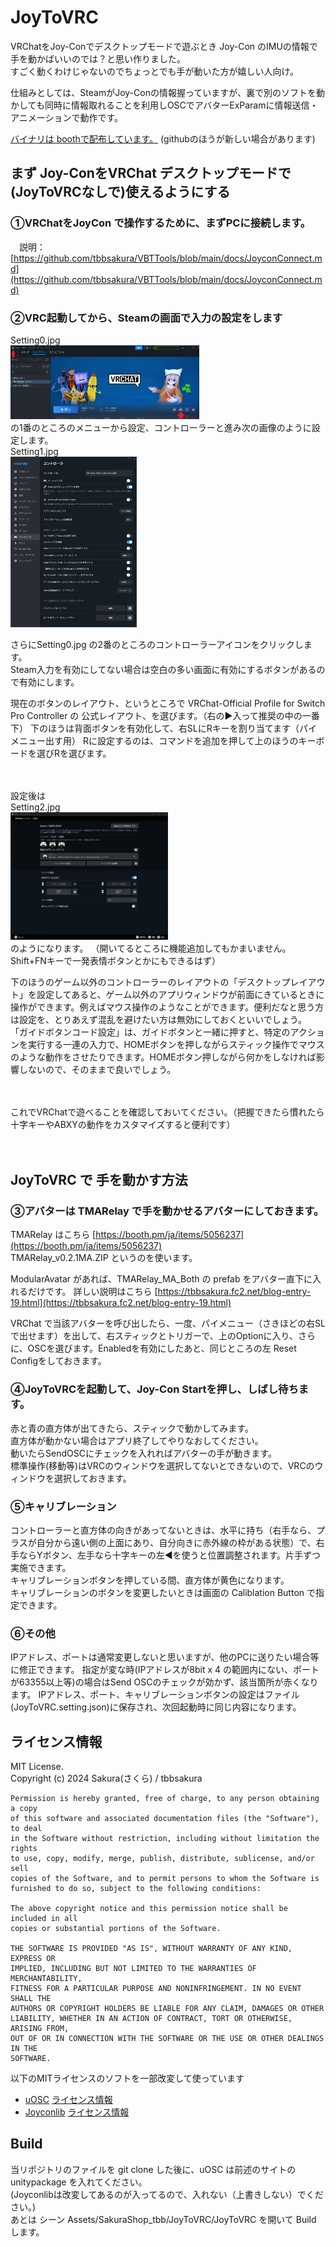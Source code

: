 # JoyToVRC 

VRChatをJoy-Conでデスクトップモードで遊ぶとき Joy-Con のIMUの情報で手を動かばいいのでは？と思い作りました。<br />
すごく動くわけじゃないのでちょっとでも手が動いた方が嬉しい人向け。

仕組みとしては、SteamがJoy-Conの情報握っていますが、裏で別のソフトを動かしても同時に情報取れることを利用しOSCでアバターExParamに情報送信・アニメーションで動作です。

[バイナリは boothで配布しています。](https://booth.pm/ja/items/6080890)
(githubのほうが新しい場合があります)

## まず Joy-ConをVRChat デスクトップモードで(JoyToVRCなしで)使えるようにする
### ①VRChatをJoyCon で操作するために、まずPCに接続します。
　説明：[https://github.com/tbbsakura/VBTTools/blob/main/docs/JoyconConnect.md](https://github.com/tbbsakura/VBTTools/blob/main/docs/JoyconConnect.md)

### ②VRC起動してから、Steamの画面で入力の設定をします<br />
Setting0.jpg<br /><img src="docs/img_readme/Setting0.jpg" width="60%" /> <br />の1番のところのメニューから設定、コントローラーと進み次の画像のように設定します。<br />
Setting1.jpg<br /> <img src="docs/img_readme/Setting1.jpg" width="40%" /> <br />
<p>
さらにSetting0.jpg の2番のところのコントローラーアイコンをクリックします。<br />
Steam入力を有効にしてない場合は空白の多い画面に有効にするボタンがあるので有効にします。
</p>
<p>
現在のボタンのレイアウト、というところで VRChat-Official Profile for Switch Pro Controller の 公式レイアウト、を選びます。（右の▶入って推奨の中の一番下）
下のほうは背面ボタンを有効化して、右SLにRキーを割り当てます（パイメニュー出す用）
Rに設定するのは、コマンドを追加を押して上のほうのキーボードを選びRを選びます。
</p>　
<p>
設定後は<br /> Setting2.jpg<br /> <img src="docs/img_readme/Setting2.jpg" width="50%" /><br /> のようになります。
（開いてるところに機能追加してもかまいません。Shift+FNキーで一発表情ボタンとかにもできるはず）</p>
<p>
下のほうのゲーム以外のコントローラーのレイアウトの「デスクトップレイアウト」を設定してあると、ゲーム以外のアプリウィンドウが前面にきているときに操作ができます。例えばマウス操作のようなことができます。便利だなと思う方は設定を、とりあえず混乱を避けたい方は無効にしておくといいでしょう。<br>
「ガイドボタンコード設定」は、ガイドボタンと一緒に押すと、特定のアクションを実行する一連の入力で、HOMEボタンを押しながらスティック操作でマウスのような動作をさせたりできます。HOMEボタン押しながら何かをしなければ影響しないので、そのままで良いでしょう。
</p>　
<p>
これでVRChatで遊べることを確認しておいてください。（把握できたら慣れたら十字キーやABXYの動作をカスタマイズすると便利です）
</p>　

## JoyToVRC で 手を動かす方法
### ③アバターは TMARelay で手を動かせるアバターにしておきます。
  TMARelay はこちら [https://booth.pm/ja/items/5056237](https://booth.pm/ja/items/5056237) <br />
TMARelay_v0.2.1MA.ZIP というのを使います。

ModularAvatar があれば、TMARelay_MA_Both の prefab をアバター直下に入れるだけです。
詳しい説明はこちら [https://tbbsakura.fc2.net/blog-entry-19.html](https://tbbsakura.fc2.net/blog-entry-19.html) 

VRChat で当該アバターを呼び出したら、一度、パイメニュー（さきほどの右SLで出せます）を出して、右スティックとトリガーで、上のOptionに入り、さらに、OSCを選びます。Enabledを有効にしたあと、同じところの左 Reset Configをしておきます。

### ④JoyToVRCを起動して、Joy-Con Startを押し、しばし待ちます。
赤と青の直方体が出てきたら、スティックで動かしてみます。<br/>
直方体が動かない場合はアプリ終了してやりなおしてください。<br/>
動いたらSendOSCにチェックを入れればアバターの手が動きます。<br/>
標準操作(移動等)はVRCのウィンドウを選択してないとできないので、VRCのウィンドウを選択しておきます。<br/>

### ⑤キャリブレーション
コントローラーと直方体の向きがあってないときは、水平に持ち（右手なら、プラスが自分から遠い側の上面にあり、自分向きに赤外線の枠がある状態）で、右手ならYボタン、左手なら十字キーの左◀を使うと位置調整されます。片手ずつ実施できます。<br/>
キャリブレーションボタンを押している間、直方体が黄色になります。<br/>
キャリブレーションのボタンを変更したいときは画面の Caliblation Button で指定できます。

### ⑥その他
IPアドレス、ポートは通常変更しないと思いますが、他のPCに送りたい場合等に修正できます。
指定が変な時(IPアドレスが8bit x 4 の範囲内にない、ポートが63355以上等)の場合はSend OSCのチェックが効かず、該当箇所が赤くなります。
IPアドレス、ポート、キャリブレーションボタンの設定はファイル(JoyToVRC.setting.json)に保存され、次回起動時に同じ内容になります。

## ライセンス情報
MIT License. <br/>
Copyright (c) 2024 Sakura(さくら) / tbbsakura<br/>

    Permission is hereby granted, free of charge, to any person obtaining a copy
    of this software and associated documentation files (the "Software"), to deal
    in the Software without restriction, including without limitation the rights
    to use, copy, modify, merge, publish, distribute, sublicense, and/or sell
    copies of the Software, and to permit persons to whom the Software is
    furnished to do so, subject to the following conditions:

    The above copyright notice and this permission notice shall be included in all
    copies or substantial portions of the Software.

    THE SOFTWARE IS PROVIDED "AS IS", WITHOUT WARRANTY OF ANY KIND, EXPRESS OR
    IMPLIED, INCLUDING BUT NOT LIMITED TO THE WARRANTIES OF MERCHANTABILITY,
    FITNESS FOR A PARTICULAR PURPOSE AND NONINFRINGEMENT. IN NO EVENT SHALL THE
    AUTHORS OR COPYRIGHT HOLDERS BE LIABLE FOR ANY CLAIM, DAMAGES OR OTHER
    LIABILITY, WHETHER IN AN ACTION OF CONTRACT, TORT OR OTHERWISE, ARISING FROM,
    OUT OF OR IN CONNECTION WITH THE SOFTWARE OR THE USE OR OTHER DEALINGS IN THE
    SOFTWARE.

以下のMITライセンスのソフトを一部改変して使っています

- [uOSC](https://github.com/hecomi/uOSC) [ライセンス情報](https://github.com/hecomi/uOSC/blob/master/LICENSE.md)
- [Joyconlib](https://github.com/Looking-Glass/JoyconLib) [ライセンス情報](https://github.com/Looking-Glass/JoyconLib/blob/master/LICENSE)


## Build
当リポジトリのファイルを git clone した後に、uOSC は前述のサイトの unitypackage を入れてください。<br/>
(Joyconlibは改変してあるのが入ってるので、入れない（上書きしない）でください。)
<br/>
あとは シーン Assets/SakuraShop_tbb/JoyToVRC/JoyToVRC を開いて Build します。

